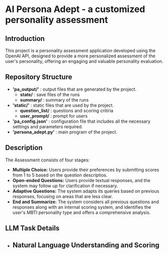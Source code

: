 # AI Persona Adept - a customized personality assessment

## Introduction
This project is a personality assessment application developed using the OpenAI API, designed to provide a more personalized assessment of the user's personality, offering an engaging and valuable personality evaluation.

## Repository Structure

+ **'pa_output/'** : output files that are generated by the project. 
  - **state/** : save files of the runs
  - **summary/** : summary of the runs
+ **'static/'** : static files that are used by the project.
  - **question_list/** : questions and scoring critiria
  - **user_prompt/** : prompt for users
+ **'pa_config.json'** : configuration file that includes all the necessary settings and parameters required.
+ **'persona_adept.py'** : main program of the project.

## Description ##

The Assessment consists of four stages:
+ **Multiple Choice:** Users provide their preferences by submitting scores from 1 to 5 based on the question descriptios.
+ **Open-ended Questions:** Users provide textual responses, and the system may follow up for clarification if necessary.
+ **Adaptive Questions:** The system adapts its queries based on previous responses, focusing on areas that are less clear.
+ **End and Summarize:** The system considers all previous questions and responses along with an internal scoring system, and identifies the user's MBTI personality type and offers a comprehensive analysis.

## LLM Task Details ##
+ **Natural Language Understanding and Scoring**
  - 
